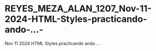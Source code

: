 # REYES_MEZA_ALAN_1207_Nov-11-2024-HTML-Styles-practicando-ando-...-
Nov 11 2024 HTML Styles practicando ando ... 

